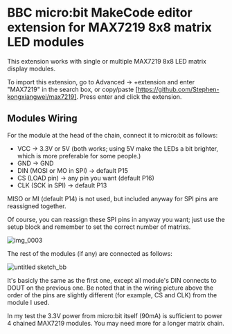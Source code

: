 # BBC micro:bit MakeCode editor extension for MAX7219 8x8 matrix LED modules

This extension works with single or multiple MAX7219 8x8 LED matrix display modules.

To import this extension, go to Advanced -> +extension and enter "MAX7219" in the search box, or copy/paste [https://github.com/Stephen-kongxiangwei/max7219]. Press enter and click the extension.
## Modules Wiring

For the module at the head of the chain, connect it to micro:bit as follows:

* VCC -> 3.3V or 5V (both works; using 5V make the LEDs a bit brighter, which is more preferable for some people.)
* GND -> GND
* DIN (MOSI or MO in SPI) -> default P15
* CS (LOAD pin) -> any pin you want (default P16)
* CLK (SCK in SPI) -> default P13

MISO or MI (default P14) is not used, but included anyway for SPI pins are reassigned together.

Of course, you can reassign these SPI pins in anyway you want; just use the setup block and remember to set the correct number of matrixs.

![img_0003](https://user-images.githubusercontent.com/44191076/50699442-d95c2b80-1082-11e9-8f68-9f0b0a47eeb4.JPG)

The rest of the modules (if any) are connected as follows:

![untitled sketch_bb](https://user-images.githubusercontent.com/44191076/51085259-ae07c980-1771-11e9-8b82-60d474c336fd.jpg)

It's basicly the same as the first one, except all module's DIN connects to DOUT on the previous one. Be noted that in the wiring picture above the order of the pins are slightly different (for example, CS and CLK) from the module I used.

In my test the 3.3V power from micro:bit itself (90mA) is sufficient to power 4 chained MAX7219 modules. You may need more for a longer matrix chain.
